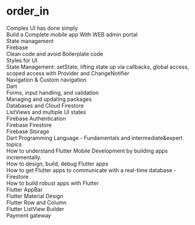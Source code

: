 # order_in

Complex UI has done simply\
Build a Complete mobile app With WEB admin portal\
State management\
Firebase\
Clean code and avoid Boilerplate code\
Styles for UI\
State Management: setState, lifting state up via callbacks, global access, scoped access with Provider and ChangeNotifier\
Navigation & Custom navigation\
Dart\
Forms, input handling, and validation\
Managing and updating packages\
Databases and Cloud Firestore\
ListViews and multiple UI states\
Firebase Authentication\
Firebase Firestore\
Firebase Storage\
Dart Programming Language - Fundamentals and intermediate&expert topics\
How to understand Flutter Mobile Development by building apps incrementally.\
How to design, build, debug Flutter apps\
How to get Flutter apps to communicate with a real-time database - Firestore\
How to build robust apps with Flutter\
Flutter AppBar\
Flutter Material Design\
Flutter Row and Column\
Flutter ListView Builder\
Payment gateway
